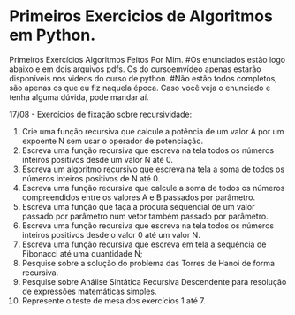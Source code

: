 # Primeiros Exercicios de Algoritmos em Python.
 Primeiros Exercícios Algoritmos Feitos Por Mim.
#Os enunciados estão logo abaixo e em dois arquivos pdfs. Os do cursoemvídeo apenas estarão disponíveis nos videos do curso de python.
#Não estão todos completos, são apenas os que eu fiz naquela época. Caso você veja o enunciado e tenha alguma dúvida, pode mandar aí.

17/08 - Exercícios de fixação sobre recursividade:

1) Crie uma função recursiva que calcule a potência de um valor A por um expoente N sem usar o operador de potenciação.
2) Escreva uma função recursiva que escreva na tela todos os números inteiros positivos desde um valor N até 0.
3) Escreva um algoritmo recursivo que escreva na tela a soma de todos os números inteiros positivos de N até 0.
4) Escreva uma função recursiva que calcule a soma de todos os números compreendidos entre os valores A e B passados por parâmetro.
5) Escreva uma função que faça a procura sequencial de um valor passado por parâmetro num vetor também passado por parâmetro.
6) Escreva uma função recursiva que escreva na tela todos os números inteiros positivos desde o valor 0 até um valor N.
7) Escreva uma função recursiva que escreva em tela a sequência de Fibonacci até uma quantidade N;
8) Pesquise sobre a solução do problema das Torres de Hanoi de forma recursiva.
9) Pesquise sobre Análise Sintática Recursiva Descendente para resolução de expressões matemáticas simples.
10) Represente o teste de mesa dos exercícios 1 até 7.

